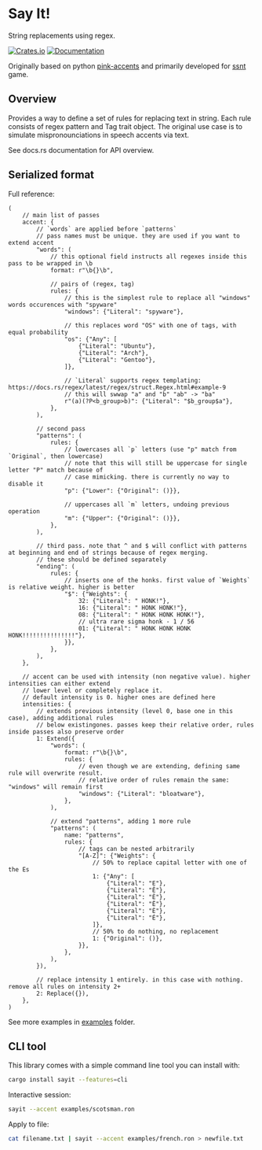 # Say It!

String replacements using regex.

[![Crates.io](https://img.shields.io/crates/v/sayit)](https://crates.io/crates/sayit)
[![Documentation](https://docs.rs/sayit/badge.svg)](https://docs.rs/sayit)

Originally based on python [pink-accents](https://git.based.computer/fogapod/pink-accents) and primarily developed for [ssnt](https://github.com/SS-NT/ssnt/tree/main) game.

## Overview

Provides a way to define a set of rules for replacing text in string. Each rule consists of
regex pattern and Tag trait object. The original use case is to simulate
mispronounciations in speech accents via text.

See docs.rs documentation for API overview.

## Serialized format

Full reference:

```ron
(
    // main list of passes
    accent: {
        // `words` are applied before `patterns`
        // pass names must be unique. they are used if you want to extend accent
        "words": (
            // this optional field instructs all regexes inside this pass to be wrapped in \b
            format: r"\b{}\b",

            // pairs of (regex, tag)
            rules: {
                // this is the simplest rule to replace all "windows" words occurences with "spyware"
                "windows": {"Literal": "spyware"},

                // this replaces word "OS" with one of tags, with equal probability
                "os": {"Any": [
                    {"Literal": "Ubuntu"},
                    {"Literal": "Arch"},
                    {"Literal": "Gentoo"},
                ]},

                // `Literal` supports regex templating: https://docs.rs/regex/latest/regex/struct.Regex.html#example-9
                // this will swwap "a" and "b" "ab" -> "ba"
                r"(a)(?P<b_group>b)": {"Literal": "$b_group$a"},
            },
        ),

        // second pass
        "patterns": (
            rules: {
                // lowercases all `p` letters (use "p" match from `Original`, then lowercase)
                // note that this will still be uppercase for single letter "P" match because of
                // case mimicking. there is currently no way to disable it
                "p": {"Lower": {"Original": ()}},

                // uppercases all `m` letters, undoing previous operation
                "m": {"Upper": {"Original": ()}},
            },
        ),

        // third pass. note that ^ and $ will conflict with patterns at beginning and end of strings because of regex merging.
        // these should be defined separately
        "ending": (
            rules: {
                // inserts one of the honks. first value of `Weights` is relative weight. higher is better
                "$": {"Weights": {
                    32: {"Literal": " HONK!"},
                    16: {"Literal": " HONK HONK!"},
                    08: {"Literal": " HONK HONK HONK!"},
                    // ultra rare sigma honk - 1 / 56
                    01: {"Literal": " HONK HONK HONK HONK!!!!!!!!!!!!!!!"},
                }},
            },
        ),
    },

    // accent can be used with intensity (non negative value). higher intensities can either extend
    // lower level or completely replace it.
    // default intensity is 0. higher ones are defined here
    intensities: {
        // extends previous intensity (level 0, base one in this case), adding additional rules
        // below existingones. passes keep their relative order, rules inside passes also preserve order
        1: Extend({
            "words": (
                format: r"\b{}\b",
                rules: {
                    // even though we are extending, defining same rule will overwrite result.
                    // relative order of rules remain the same: "windows" will remain first
                    "windows": {"Literal": "bloatware"},
                },
            ),

            // extend "patterns", adding 1 more rule
            "patterns": (
                name: "patterns",
                rules: {
                    // tags can be nested arbitrarily
                    "[A-Z]": {"Weights": {
                        // 50% to replace capital letter with one of the Es
                        1: {"Any": [
                            {"Literal": "E"},
                            {"Literal": "Ē"},
                            {"Literal": "Ê"},
                            {"Literal": "Ë"},
                            {"Literal": "È"},
                            {"Literal": "É"},
                        ]},
                        // 50% to do nothing, no replacement
                        1: {"Original": ()},
                    }},
                },
            ),
        }),

        // replace intensity 1 entirely. in this case with nothing. remove all rules on intensity 2+
        2: Replace({}),
    },
)
```

See more examples in [examples](examples) folder.

## CLI tool

This library comes with a simple command line tool you can install with:

```sh
cargo install sayit --features=cli
```

Interactive session:

```sh
sayit --accent examples/scotsman.ron
```

Apply to file:

```sh
cat filename.txt | sayit --accent examples/french.ron > newfile.txt
```
